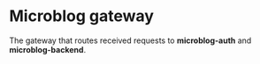# Microblog gateway

The gateway that routes received requests to **microblog-auth** and **microblog-backend**.
